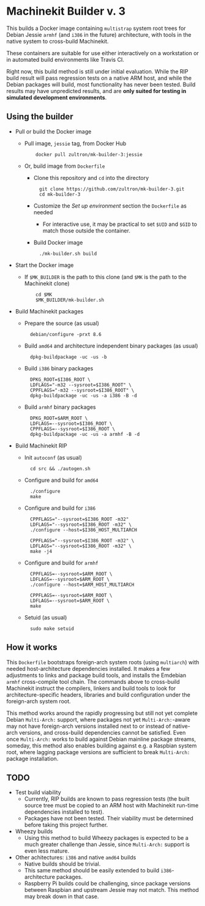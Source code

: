 # Machinekit Builder v. 3

This builds a Docker image containing `multistrap` system root trees
for Debian Jessie `armhf` (and `i386` in the future) architecture,
with tools in the native system to cross-build Machinekit.

These containers are suitable for use either interactively on a
workstation or in automated build environments like Travis CI.

Right now, this build method is still under initial evaluation.  While
the RIP build result will pass regression tests on a native ARM host,
and while the Debian packages will build, most functionality has never
been tested.  Build results may have unpredicted results, and are
**only suited for testing in simulated development environments**.

## Using the builder

- Pull or build the Docker image
  - Pull image, `jessie` tag, from Docker Hub

            docker pull zultron/mk-builder-3:jessie

  - Or, build image from `Dockerfile`
	- Clone this repository and `cd` into the directory

            git clone https://github.com/zultron/mk-builder-3.git
			cd mk-builder-3

	- Customize the *Set up environment* section the `Dockerfile` as
	  needed
	  - For interactive use, it may be practical to set `$UID` and
		 `$GID` to match those outside the container.
	- Build Docker image

	        ./mk-builder.sh build

- Start the Docker image
  - If `$MK_BUILDER` is the path to this clone (and `$MK` is the path
    to the Machinekit clone)

            cd $MK
            $MK_BUILDER/mk-builder.sh

- Build Machinekit packages
  - Prepare the source (as usual)

          debian/configure -prxt 8.6

  - Build `amd64` and architecture independent binary packages (as usual)

          dpkg-buildpackage -uc -us -b

  - Build `i386` binary packages

          DPKG_ROOT=$I386_ROOT \
          LDFLAGS="-m32 --sysroot=$I386_ROOT" \
          CPPFLAGS="-m32 --sysroot=$I386_ROOT" \
          dpkg-buildpackage -uc -us -a i386 -B -d

  - Build `armhf` binary packages

          DPKG_ROOT=$ARM_ROOT \
          LDFLAGS=--sysroot=$I386_ROOT \
          CPPFLAGS=--sysroot=$I386_ROOT \
          dpkg-buildpackage -uc -us -a armhf -B -d

- Build Machinekit RIP
  - Init `autoconf` (as usual)

          cd src && ./autogen.sh

  - Configure and build for `amd64`

          ./configure
          make

  - Configure and build for `i386`

          CPPFLAGS="--sysroot=$I386_ROOT -m32"
          LDFLAGS="--sysroot=$I386_ROOT -m32" \
          ./configure --host=$I386_HOST_MULTIARCH

          CPPFLAGS="--sysroot=$I386_ROOT -m32" \
          LDFLAGS="--sysroot=$I386_ROOT -m32" \
          make -j4

  - Configure and build for `armhf`

          CPPFLAGS=--sysroot=$ARM_ROOT \
          LDFLAGS=--sysroot=$ARM_ROOT \
          ./configure --host=$ARM_HOST_MULTIARCH

          CPPFLAGS=--sysroot=$ARM_ROOT \
          LDFLAGS=--sysroot=$ARM_ROOT \
          make


  - Setuid (as usual)

          sudo make setuid

## How it works

This `Dockerfile` bootstraps foreign-arch system roots (using
`multiarch`) with needed host-architecture dependencies installed.  It
makes a few adjustments to links and package build tools, and installs
the Emdebian `armhf` cross-compile tool chain.  The commands above to
cross-build Machinekit instruct the compilers, linkers and build tools
to look for architecture-specific headers, libraries and build
configuration under the foreign-arch system root.

This method works around the rapidly progressing but still not yet
complete Debian `Multi-Arch:` support, where packages not yet
`Multi-Arch:`-aware may not have foreign-arch versions installed next
to or instead of native-arch versions, and cross-build dependencies
cannot be satisfied.  Even once `Multi-Arch:` works to build against
Debian mainline package streams, someday, this method also enables
building against e.g. a Raspbian system root, where lagging package
versions are sufficient to break `Multi-Arch:` package installation.


## TODO

- Test build viability
  - Currently, RIP builds are known to pass regression tests (the
    built source tree must be copied to an ARM host with Machinekit
    run-time dependencies installed to test).
  - Packages have not been tested.  Their viability must be determined
    before taking this project further.
- Wheezy builds
  - Using this method to build Wheezy packages is expected to be a
    much greater challenge than Jessie, since `Multi-Arch:` support is
    even less mature.
- Other achitectures:  `i386` and native `amd64` builds
  - Native builds should be trivial.
  - This same method should be easily extended to build
    `i386`-architecture packages.
  - Raspberry Pi builds could be challenging, since package versions
    between Raspbian and upstream Jessie may not match.  This method
    may break down in that case.
